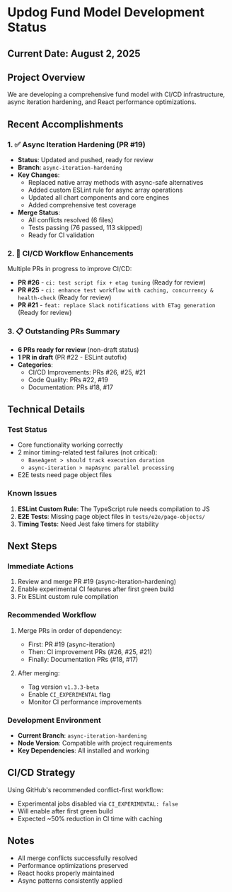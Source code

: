 # Updog Fund Model Development Status

## Current Date: August 2, 2025

## Project Overview
We are developing a comprehensive fund model with CI/CD infrastructure, async iteration hardening, and React performance optimizations.

## Recent Accomplishments

### 1. ✅ Async Iteration Hardening (PR #19)
- **Status**: Updated and pushed, ready for review
- **Branch**: `async-iteration-hardening`
- **Key Changes**:
  - Replaced native array methods with async-safe alternatives
  - Added custom ESLint rule for async array operations
  - Updated all chart components and core engines
  - Added comprehensive test coverage
- **Merge Status**: 
  - All conflicts resolved (6 files)
  - Tests passing (76 passed, 113 skipped)
  - Ready for CI validation

### 2. 🔄 CI/CD Workflow Enhancements
Multiple PRs in progress to improve CI/CD:
- **PR #26** - `ci: test script fix + etag tuning` (Ready for review)
- **PR #25** - `ci: enhance test workflow with caching, concurrency & health-check` (Ready for review)
- **PR #21** - `feat: replace Slack notifications with ETag generation` (Ready for review)

### 3. 📋 Outstanding PRs Summary
- **6 PRs ready for review** (non-draft status)
- **1 PR in draft** (PR #22 - ESLint autofix)
- **Categories**:
  - CI/CD Improvements: PRs #26, #25, #21
  - Code Quality: PRs #22, #19
  - Documentation: PRs #18, #17

## Technical Details

### Test Status
- Core functionality working correctly
- 2 minor timing-related test failures (not critical):
  - `BaseAgent > should track execution duration`
  - `async-iteration > mapAsync parallel processing`
- E2E tests need page object files

### Known Issues
1. **ESLint Custom Rule**: The TypeScript rule needs compilation to JS
2. **E2E Tests**: Missing page object files in `tests/e2e/page-objects/`
3. **Timing Tests**: Need Jest fake timers for stability

## Next Steps

### Immediate Actions
1. Review and merge PR #19 (async-iteration-hardening)
2. Enable experimental CI features after first green build
3. Fix ESLint custom rule compilation

### Recommended Workflow
1. Merge PRs in order of dependency:
   - First: PR #19 (async-iteration)
   - Then: CI improvement PRs (#26, #25, #21)
   - Finally: Documentation PRs (#18, #17)

2. After merging:
   - Tag version `v1.3.3-beta`
   - Enable `CI_EXPERIMENTAL` flag
   - Monitor CI performance improvements

### Development Environment
- **Current Branch**: `async-iteration-hardening`
- **Node Version**: Compatible with project requirements
- **Key Dependencies**: All installed and working

## CI/CD Strategy
Using GitHub's recommended conflict-first workflow:
- Experimental jobs disabled via `CI_EXPERIMENTAL: false`
- Will enable after first green build
- Expected ~50% reduction in CI time with caching

## Notes
- All merge conflicts successfully resolved
- Performance optimizations preserved
- React hooks properly maintained
- Async patterns consistently applied

